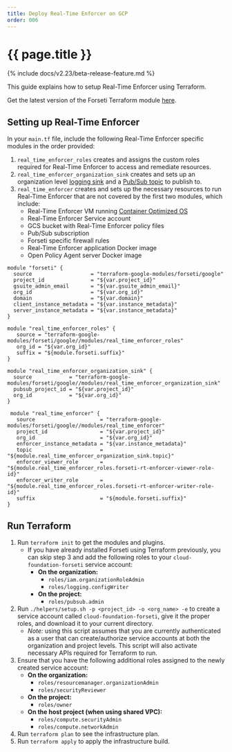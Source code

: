 ```yaml
---
title: Deploy Real-Time Enforcer on GCP
order: 006
---
```


# {{ page.title }}

{% include docs/v2.23/beta-release-feature.md %}

This guide explains how to setup Real-Time Enforcer using Terraform.

Get the latest version of the Forseti Terraform 
module [here](https://registry.terraform.io/modules/terraform-google-modules/forseti/google). 

## Setting up Real-Time Enforcer

In your `main.tf` file, include the following Real-Time Enforcer specific modules in the order provided:
1. `real_time_enforcer_roles` creates and assigns the custom roles required for Real-Time Enforcer to access and remediate resources.
1. `real_time_enforcer_organization_sink` creates and sets up an organization 
level [logging sink](https://cloud.google.com/logging/docs/api/tasks/exporting-logs) 
and a [Pub/Sub topic](https://cloud.google.com/pubsub/docs/overview) to publish to.
1. `real_time_enforcer` creates and sets up the necessary resources to run Real-Time Enforcer that are not covered by the first two modules, which include:
    * Real-Time Enforcer VM running [Container Optimized OS](https://cloud.google.com/container-optimized-os/docs/concepts/features-and-benefits)
    * Real-Time Enforcer Service account
    * GCS bucket with Real-Time Enforcer policy files
    * Pub/Sub subscription
    * Forseti specific firewall rules
    * Real-Time Enforcer application Docker image
    * Open Policy Agent server Docker image

```
module "forseti" {
  source                   = "terraform-google-modules/forseti/google"
  project_id               = "${var.project_id}"
  gsuite_admin_email       = "${var.gsuite_admin_email}"
  org_id                   = "${var.org_id}"
  domain                   = "${var.domain}"
  client_instance_metadata = "${var.instance_metadata}"
  server_instance_metadata = "${var.instance_metadata}"
}

module "real_time_enforcer_roles" {
   source = "terraform-google-modules/forseti/google//modules/real_time_enforcer_roles"
   org_id = "${var.org_id}"
   suffix = "${module.forseti.suffix}"
}

module "real_time_enforcer_organization_sink" {
  source            = "terraform-google-modules/forseti/google//modules/real_time_enforcer_organization_sink"
  pubsub_project_id = "${var.project_id}"
  org_id            = "${var.org_id}"
}

 module "real_time_enforcer" {
   source                     = "terraform-google-modules/forseti/google//modules/real_time_enforcer"
   project_id                 = "${var.project_id}"
   org_id                     = "${var.org_id}"
   enforcer_instance_metadata = "${var.instance_metadata}"
   topic                      = "${module.real_time_enforcer_organization_sink.topic}"
   enforcer_viewer_role       = "${module.real_time_enforcer_roles.forseti-rt-enforcer-viewer-role-id}"
   enforcer_writer_role       = "${module.real_time_enforcer_roles.forseti-rt-enforcer-writer-role-id}"
   suffix                     = "${module.forseti.suffix}"
}
```

## Run Terraform

1.  Run `terraform init` to get the modules and plugins.
    * If you have already installed Forseti using Terraform previously, you can skip step 3 and add the following 
    roles to your `cloud-foundation-forseti` service account:
        * **On the organization:**
            * `roles/iam.organizationRoleAdmin`
            * `roles/logging.configWriter`
        * **On the project:**
            * `roles/pubsub.admin`
1. Run `./helpers/setup.sh -p <project_id> -o <org_name> -e` to create a service account called 
`cloud-foundation-forseti`, give it the proper roles, and download it to your current directory. 
    * _Note:_ using this script assumes that you are currently authenticated as a user that can create/authorize 
    service accounts at both the organization and project levels. This script will also activate necessary APIs 
    required for Terraform to run.
1. Ensure that you have the following additional roles assigned to the newly created service account:
    * **On the organization:**
        * `roles/resourcemanager.organizationAdmin`
        * `roles/securityReviewer`
    * **On the project:**
        * `roles/owner`
    * **On the host project (when using shared VPC):**
        * `roles/compute.securityAdmin`
        * `roles/compute.networkAdmin`
1. Run `terraform plan` to see the infrastructure plan.
1. Run `terraform apply` to apply the infrastructure build.
